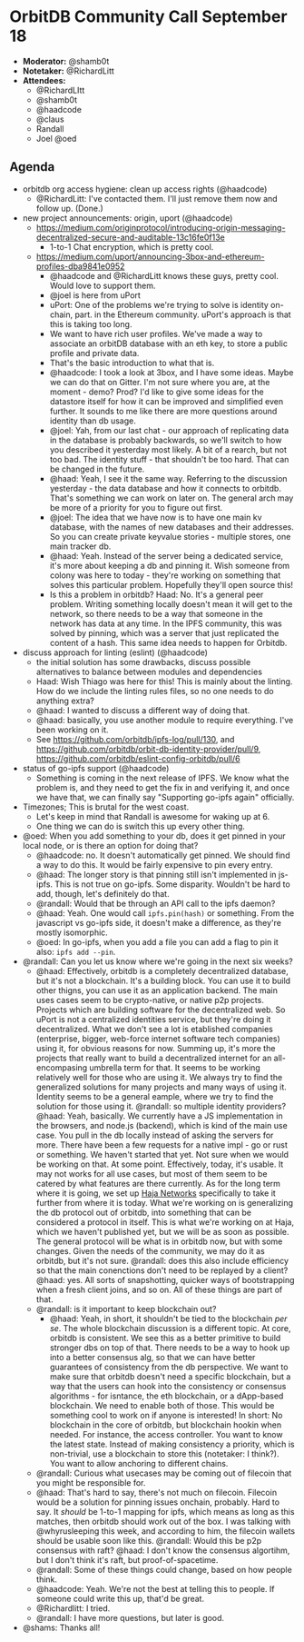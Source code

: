 # OrbitDB Community Call September 18

- **Moderator:** @shamb0t
- **Notetaker:** @RichardLitt
- **Attendees:**
    - @RichardLItt
    - @shamb0t
    - @haadcode
    - @claus
    - Randall
    - Joel @oed

## Agenda
- orbitdb org access hygiene: clean up access rights (@haadcode)
    - @RichardLitt: I've contacted them. I'll just remove them now and follow up. (Done.)
- new project announcements: origin, uport (@haadcode)
    - https://medium.com/originprotocol/introducing-origin-messaging-decentralized-secure-and-auditable-13c16fe0f13e
        - 1-to-1 Chat encryption, which is pretty cool.
    - https://medium.com/uport/announcing-3box-and-ethereum-profiles-dba9841e0952
        - @haadcode and @RichardLitt knows these guys, pretty cool. Would love to support them.
        - @joel is here from uPort
        - uPort: One of the problems we're trying to solve is identity on-chain, part. in the Ethereum community. uPort's approach is that this is taking too long.
        - We want to have rich user profiles. We've made a way to associate an orbitDB database with an eth key, to store a public profile and private data.
        - That's the basic introduction to what that is.
        - @haadcode: I took a look at 3box, and I have some ideas. Maybe we can do that on Gitter. I'm not sure where you are, at the moment - demo? Prod? I'd like to give some ideas for the datastore itself for how it can be improved and simplified even further. It sounds to me like there are more questions around identity than db usage.
        - @joel: Yah, from our last chat - our approach of replicating data in the database is probably backwards, so we'll switch to how you described it yesterday most likely. A bit of a rearch, but not too bad. The identity stuff - that shouldn't be too hard. That can be changed in the future.
        - @haad: Yeah, I see it the same way. Referring to the discussion yesterday - the data database and how it connects to orbitdb. That's something we can work on later on. The general arch may be more of a priority for you to figure out first.
        - @joel: The idea that we have now is to have one main kv database, with the names of new databases and their addresses. So you can create private keyvalue stories - multiple stores, one main tracker db. 
        - @haad: Yeah. Instead of the server being a dedicated service, it's more about keeping a db and pinning it. Wish someone from colony was here to today - they're working on something that solves this particular problem. Hopefully they'll open source this!
        - Is this a problem in orbitdb? Haad: No. It's a general peer problem. Writing something locally doesn't mean it will get to the network, so there needs to be a way that someone in the network has data at any time. In the IPFS community, this was solved by pinning, which was a server that just replicated the content of a hash. This same idea needs to happen for Orbitdb. 
- discuss approach for linting (eslint) (@haadcode)
    - the initial solution has some drawbacks, discuss possible alternatives to balance between modules and dependencies
    - Haad: Wish Thiago was here for this! This is mainly about the linting. How do we include the linting rules files, so no one needs to do anything extra?
    - @haad: I wanted to discuss a different way of doing that. 
    - @haad: basically, you use another module to require everything. I've been working on it.
    - See https://github.com/orbitdb/ipfs-log/pull/130, and https://github.com/orbitdb/orbit-db-identity-provider/pull/9, https://github.com/orbitdb/eslint-config-orbitdb/pull/6
- status of go-ipfs support (@haadcode)
    - Something is coming in the next release of IPFS. We know what the problem is, and they need to get the fix in and verifying it, and once we have that, we can finally say "Supporting go-ipfs again" officially.
- Timezones; This is brutal for the west coast.
    - Let's keep in mind that Randall is awesome for waking up at 6.
    - One thing we can do is switch this up every other thing.
- @oed: When you add something to your db, does it get pinned in your local node, or is there an option for doing that?
    - @haadcode: no. It doesn't automatically get pinned. We should find a way to do this. It would be fairly expensive to pin every entry.
    - @haad: The longer story is that pinning still isn't implemented in js-ipfs. This is not true on go-ipfs. Some disparity. Wouldn't be hard to add, though, let's definitely do that.
    - @randall: Would that be through an API call to the ipfs daemon?
    - @haad: Yeah. One would call `ipfs.pin(hash)` or something. From the javascript vs go-ipfs side, it doesn't make a difference, as they're mostly isomorphic.
    - @oed: In go-ipfs, when you add a file you can add a flag to pin it also: `ipfs add --pin`.
- @randall: Can you let us know where we're going in the next six weeks?
    - @haad: Effectively, orbitdb is a completely decentralized database, but it's not a blockchain. It's a building block. You can use it to build other thigns, you can use it as an application backend. The main uses cases seem to be crypto-native, or native p2p projects. Projects which are building software for the decentralized web. So uPort is not a centralized identities service, but they're doing it decentralized. What we don't see a lot is etablished companies (enterprise, bigger, web-force internet software tech companies) using it, for obvious reasons for now. Summing up, it's more the projects that really want to build a decentralized internet for an all-encompasing umbrella term for that. It seems to be working relatively well for those who are using it. We always try to find the generalized solutions for many projects and many ways of using it. Identity seems to be a general eample, where we try to find the solution for those using it. @randall: so multiple identity providers? @haad: Yeah, basically. We currently have a JS implementation in the browsers, and node.js (backend), which is kind of the main use case. You pull in the db locally instead of asking the servers for more. There have been a few requests for a native impl - go or rust or something. We haven't started that yet. Not sure when we would be working on that. At some point. Effectively, today, it's usable. It may not works for all use cases, but most of them seem to be catered by what features are there currently. As for the long term where it is going, we set up [Haja Networks](https://haja.io) specifically to take it further from where it is today. What we're working on is generalizing the db protocol out of orbitdb, into something that can be considered a protocol in itself. This is what we're working on at Haja, which we haven't published yet, but we will be as soon as possible. The general protocol will be what is in orbitdb now, but with some changes. Given the needs of the community, we may do it as orbitdb, but it's not sure. @randall: does this also include efficiency so that the main conenctions don't need to be replayed by a client? @haad: yes. All sorts of snapshotting, quicker ways of bootstrapping when a fresh client joins, and so on. All of these things are part of that. <!-- fingers got tired - RL --> 
    - @randall: is it important to keep blockchain out?
        - @haad: Yeah, in short, it shouldn't be tied to the blockchain _per se_. The whole blockchain discussion is a different topic. At core, orbitdb is consistent. We see this as a better primitive to build stronger dbs on top of that. There needs to be a way to hook up into a better consensus alg, so that we can have better guarantees of consistency from the db perspective. We want to make sure that orbitdb doesn't need a specific blockchain, but a way that the users can hook into the consistency or consensus algorithms - for isntance, the eth blockchain, or a dApp-based blockchain. We need to enable both of those. This would be something cool to work on if anyone is interested! In short: No blockchain in the core of orbitdb, but blockchain hookin when needed. For instance, the access controller. You want to know the latest state. Instead of making consistency a priority, which is non-trivial, use a blockchain to store this (notetaker: I think?). You want to allow anchoring to different chains. 
    - @randall: Curious what usecases may be coming out of filecoin that you might be responsible for.
    - @haad: That's hard to say, there's not much on filecoin. Filecoin would be a solution for pinning issues onchain, probably. Hard to say. It _should_ be 1-to-1 mapping for ipfs, which means as long as this matches, then orbitdb should work out of the box. I was talking with @whyrusleeping this week, and according to him, the filecoin wallets should be usable soon like this. @randall: Would this be p2p consensus with raft? @haad: I don't know the consensus algortihm, but I don't think it's raft, but proof-of-spacetime. 
    - @randall: Some of these things could change, based on how people think.
    - @haadcode: Yeah. We're not the best at telling this to people. If someone could write this up, that'd be great.
    - @Richardlitt: I tried.
    - @randall: I have more questions, but later is good. 
- @shams: Thanks all!
